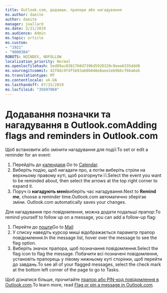 ```yaml
---
title: Outlook.com, додавши, прапори або нагадування
ms.author: daeite
author: daeite
manager: joallard
ms.date: 3/21/2019
ms.audience: Admin
ms.topic: article
ms.custom:
- "1921"
- "9000304"
ROBOTS: NOINDEX, NOFOLLOW
localization_priority: Normal
ms.openlocfilehash: 5ed89ac0381760d7396d5920329c9eee6335ddd0
ms.sourcegitcommit: 42f0dc9fdf5b93a68b048e8aee2eb9b6cf66a6eb
ms.translationtype: MT
ms.contentlocale: uk-UA
ms.lasthandoff: 07/15/2019
ms.locfileid: "35697068"
---
```

# <a name="adding-flags-and-reminders-in-outlookcom"></a><span data-ttu-id="5d9c1-102">Додавання позначки та нагадування в Outlook.com</span><span class="sxs-lookup"><span data-stu-id="5d9c1-102">Adding flags and reminders in Outlook.com</span></span>

<span data-ttu-id="5d9c1-103">Щоб встановити або змінити нагадування для події:</span><span class="sxs-lookup"><span data-stu-id="5d9c1-103">To set or edit a reminder for an event:</span></span>

1. <span data-ttu-id="5d9c1-104">Перейдіть до [календаря](https://outlook.live.com/calendar/).</span><span class="sxs-lookup"><span data-stu-id="5d9c1-104">Go to [Calendar](https://outlook.live.com/calendar/).</span></span>
1. <span data-ttu-id="5d9c1-105">Виберіть подію, щоб нагадати про, а потім виберіть стріли на верхньому правому куті, щоб розгорнути її.</span><span class="sxs-lookup"><span data-stu-id="5d9c1-105">Select the event you want to be reminded about, then select the arrows at the top right corner to expand it.</span></span>
1. <span data-ttu-id="5d9c1-106">Поруч із **нагадують мені**виберіть час нагадування.</span><span class="sxs-lookup"><span data-stu-id="5d9c1-106">Next to **Remind me**, choose a reminder time.</span></span><span data-ttu-id="5d9c1-107">Outlook.com автоматично зберігає зміни.</span><span class="sxs-lookup"><span data-stu-id="5d9c1-107"> Outlook.com automatically saves your changes.</span></span>

<span data-ttu-id="5d9c1-108">Для нагадування про повідомлення, можна додати подальші прапор:</span><span class="sxs-lookup"><span data-stu-id="5d9c1-108">To remind yourself to follow up on a message, you can add a follow-up flag:</span></span>

1. <span data-ttu-id="5d9c1-109">Перейти до [пошти](https://outlook.live.com/mail/)</span><span class="sxs-lookup"><span data-stu-id="5d9c1-109">Go to [Mail](https://outlook.live.com/mail/)</span></span>
1. <span data-ttu-id="5d9c1-110">У списку наведіть курсор миші відображається параметр прапор повідомлення.</span><span class="sxs-lookup"><span data-stu-id="5d9c1-110">In the message list, hover over the message to see the flag option.</span></span>
1. <span data-ttu-id="5d9c1-111">Виберіть значок прапора, щоб позначання повідомлення.</span><span class="sxs-lookup"><span data-stu-id="5d9c1-111">Select the flag icon to flag the message.</span></span> <span data-ttu-id="5d9c1-112">Побачити всі позначені повідомлення, установіть прапорець у лівому нижньому куті сторінки, щоб перейти до завдань.</span><span class="sxs-lookup"><span data-stu-id="5d9c1-112">To see all of your flagged messages, select the check mark at the bottom left corner of the page to go to Tasks.</span></span>
 
<span data-ttu-id="5d9c1-113">Щоб дізнатися більше, прочитайте [прапор або PIN-код повідомлення в Outlook.com](https://support.office.com/article/8e911e69-30d6-4cc8-8c71-a1163560618a?wt.mc_id=Office_Outlook_com_Alchemy).</span><span class="sxs-lookup"><span data-stu-id="5d9c1-113">To learn more, read [Flag or pin a message in Outlook.com](https://support.office.com/article/8e911e69-30d6-4cc8-8c71-a1163560618a?wt.mc_id=Office_Outlook_com_Alchemy).</span></span>
